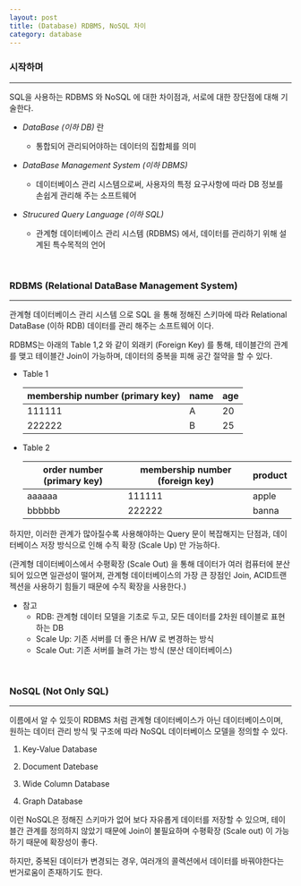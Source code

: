 ```yaml
---
layout: post
title: (Database) RDBMS, NoSQL 차이
category: database
---
```


### 시작하며

- - -

SQL을 사용하는 RDBMS 와 NoSQL 에 대한 차이점과, 서로에 대한 장단점에 대해 기술한다.

- *DataBase (이하 DB)* 란
    - 통합되어 관리되어야하는 데이터의 집합체를 의미

- *DataBase Management System (이하 DBMS)*
    - 데이터베이스 관리 시스템으로써, 사용자의 특정 요구사항에 따라 DB 정보를 손쉽게 관리해 주는 소프트웨어

- *Strucured Query Language (이하 SQL)*
    - 관계형 데이터베이스 관리 시스템 (RDBMS) 에서, 데이터를 관리하기 위해 설계된 특수목적의 언어

&nbsp;
&nbsp;


### RDBMS (Relational DataBase Management System)

- - -

관계형 데이터베이스 관리 시스템 으로 SQL 을 통해 정해진 스키마에 따라 Relational DataBase (이하 RDB) 데이터를 관리 해주는 소프트웨어 이다.

RDBMS는 아래의 Table 1,2 와 같이 외래키 (Foreign Key) 를 통해, 테이블간의 관계를 맺고 테이블간 Join이 가능하며, 데이터의 중복을 피해 공간 절약을 할 수 있다.


- Table 1

    | membership number  (primary key) | name | age |
    |----------------------------------|------|-----|
    | 111111                           | A    | 20  |
    | 222222                           | B    | 25  |


- Table 2

    | order number (primary key) | membership number (foreign key) | product |
    |----------------------------|---------------------------------|---------|
    | aaaaaa                     | 111111                          | apple   |
    | bbbbbb                     | 222222                          | banna  |


하지만, 이러한 관계가 많아질수록 사용해야하는 Query 문이 복잡해지는 단점과, 데이터베이스 저장 방식으로 인해 수직 확장 (Scale Up) 만 가능하다.

(관계형 데이터베이스에서 수평확장 (Scale Out) 을 통해 데이터가 여러 컴퓨터에 분산되어 있으면 일관성이 떨어져, 
관계형 데이터베이스의 가장 큰 장점인 Join, ACID트랜젝션을 사용하기 힘들기 때문에 수직 확장을 사용한다.)

- 참고
    - RDB: 관계형 데이터 모델을 기초로 두고, 모든 데이터를 2차원 테이블로 표현 하는 DB
    - Scale Up: 기존 서버를 더 좋은 H/W 로 변경하는 방식
    - Scale Out: 기존 서버를 늘려 가는 방식 (분산 데이터베이스)


&nbsp;
&nbsp;


### NoSQL (Not Only SQL)

- - -

이름에서 알 수 있듯이 RDBMS 처럼 관계형 데이터베이스가 아닌 데이터베이스이며, 원하는 데이터 관리 방식 및 구조에 따라 NoSQL 데이터베이스 모델을 정의할 수 있다. 

1. Key-Value Database

2. Document Datebase

3. Wide Column Database

4. Graph Database

이런 NoSQL은 정해진 스키마가 없어 보다 자유롭게 데이터를 저장할 수 있으며, 테이블간 관계를 정의하지 않았기 때문에 Join이 불필요하며 수평확장 (Scale out) 이 가능하기 때문에 확장성이 좋다.

하지만, 중복된 데이터가 변경되는 경우, 여러개의 콜렉션에서 데이터를 바꿔야한다는 번거로움이 존재하기도 한다.


&nbsp;
&nbsp;
